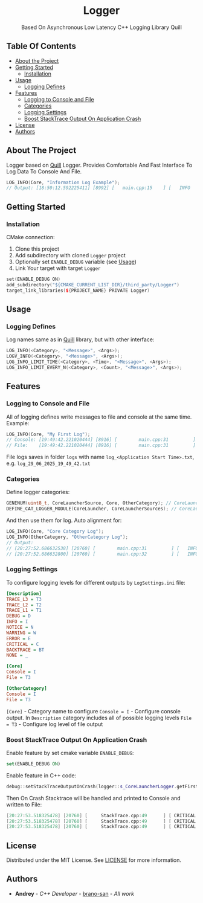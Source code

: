<h1 align="center">
  Logger
</h1>
  
<p align="center">
  Based On Asynchronous Low Latency C++ Logging Library Quill
  <br/>
</p>

## Table Of Contents
* [About the Project](#about-the-project)
* [Getting Started](#getting-started)
  * [Installation](#installation)
* [Usage](#usage)
  * [Logging Defines](#logging-defines)
* [Features](#features)
  * [Logging to Console and File](#logging-to-console-and-file)
  * [Categories](#categories)
  * [Logging Settings](#logging-settings)
  * [Boost StackTrace Output On Application Crash](#boost-stacktrace-output-on-application-crash)
* [License](#license)
* [Authors](#authors)

## About The Project

Logger based on [Quill](https://github.com/odygrd/quill) Logger. Provides Comfortable And Fast Interface To Log Data To Console And File.
```C++
LOG_INFO(Core, "Information Log Example");
// Output: [18:50:12.592225411] [8992] [   main.cpp:15    ] [   INFO    ] [ Core ] Core - Information Log Example
```

## Getting Started

### Installation
CMake connection:
1. Clone this project
2. Add subdirectory with cloned ```Logger``` project
3. Optionally set ```ENABLE_DEBUG``` variable (see [Usage](#usage))
4. Link Your target with target ```Logger```
```C++
set(ENABLE_DEBUG ON)
add_subdirectory("${CMAKE_CURRENT_LIST_DIR}/third_party/Logger")
target_link_libraries(${PROJECT_NAME} PRIVATE Logger)
```

## Usage

### Logging Defines
Log names same as in [Quill](https://github.com/odygrd/quill) library, but with other interface:
```C++
LOG_INFO(<Category>, "<Message>", <Args>);
LOGV_INFO(<Category>, "<Message>", <Args>);
LOG_INFO_LIMIT_TIME(<Category>, <Time>, "<Message>", <Args>);
LOG_INFO_LIMIT_EVERY_N(<Category>, <Count>, "<Message>", <Args>);
```

## Features

### Logging to Console and File
All of logging defines write messages to file and console at the same time. Example:
```C++
LOG_INFO(Core, "My First Log");
// Console: [19:49:42.221020444] [8916] [        main.cpp:31         ] [   INFO    ] [ Core ] My First Log
// File:    [19:49:42.221020444] [8916] [        main.cpp:31         ] [   INFO    ] [ Core ] My First Log
```
File logs saves in folder `logs` with name `log_<Application Start Time>.txt`, e.g. `log_29_06_2025_19_49_42.txt`

### Categories
Define logger categories:
```C++
GENENUM(uint8_t, CoreLauncherSource, Core, OtherCategory); // CoreLauncherSource - enum of logger categories
DEFINE_CAT_LOGGER_MODULE(CoreLauncher, CoreLauncherSources); // CoreLauncher - Logger instance name
```
And then use them for log. Auto alignment for:
```C++
LOG_INFO(Core, "Core Category Log");
LOG_INFO(OtherCategory, "OtherCategory Log");
// Output:
// [20:27:52.686632538] [20760] [        main.cpp:31         ] [   INFO    ] [     Core      ] Core Category Log
// [20:27:52.686632800] [20760] [        main.cpp:32         ] [   INFO    ] [ OtherCategory ] OtherCategory Log
```


### Logging Settings
To configure logging levels for different outputs by `LogSettings.ini` file:
```ini
[Description]
TRACE_L3 = T3
TRACE_L2 = T2
TRACE_L1 = T1
DEBUG = D
INFO = I
NOTICE = N
WARNING = W
ERROR = E
CRITICAL = C
BACKTRACE = BT
NONE = _

[Core]
Console = I
File = T3

[OtherCategory]
Console = I
File = T3
```
`[Core]` - Category name to configure
`Console = I` - Configure console output. In `Description` category includes all of possible logging levels
`File = T3` - Configure log level of file output

### Boost StackTrace Output On Application Crash
Enable feature by set cmake variable `ENABLE_DEBUG`:
```cmake
set(ENABLE_DEBUG ON)
```
Enable feature in C++ code:
```C++
debug::setStackTraceOutputOnCrash(logger::s_CoreLauncherLogger.getFirstLoggerOrNullptr());
```
Then On Crash Stacktrace will be handled and printed to Console and written to File:
```C++
[20:27:53.518325478] [20760] [     StackTrace.cpp:49      ] [ CRITICAL  ] [     Core      ] CRASH Address[00007FF6ED84FA13] Location[0x000000000009FA13 in C:\LoggerLauncher\build\bin\LoggerLauncher\LoggerLauncher.exe]
[20:27:53.518325478] [20760] [     StackTrace.cpp:49      ] [ CRITICAL  ] [     Core      ] Address[00007FF6ED84AED3] Location[0x000000000009AED3 in C:\LoggerLauncher\build\bin\LoggerLauncher\LoggerLauncher.exe]
[20:27:53.518325478] [20760] [     StackTrace.cpp:49      ] [ CRITICAL  ] [     Core      ] Address[00007FF6ED84B4BD] Location[0x000000000009B4BD in C:\LoggerLauncher\build\bin\LoggerLauncher\LoggerLauncher.exe]
```


## License

Distributed under the MIT License. See [LICENSE](https://github.com/brano-san/Logger/blob/master/LICENSE.txt) for more information.

## Authors

* **Andrey** - *C++ Developer* - [brano-san](https://github.com/brano-san) - *All work*